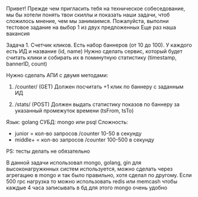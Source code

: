 Привет! Прежде чем пригласить тебя на техническое собеседование, мы бы хотели понять твои скиллы и показать наши задачи,
чтоб сложилось мнение, чем мы занимаемся. Пожалуйста, выполни тестовое задание на выбор 1 из двух предложенных
Еще раз наша вакансия

Задача 1. Счетчик кликов.
Есть набор баннеров (от 10 до 100). У каждого есть ИД и название (id, name)
Нужно сделать сервис, который будет считать клики и собирать их в поминутную статистику (timestamp, bannerID, count)

Нужно сделать АПИ с двумя методами:

1. /counter/<bannerID> (GET)
   Должен посчитать +1 клик по баннеру с заданным ИД

2. /stats/<bannerID> (POST)
   Должен выдать статистику показов по баннеру за указанный промежуток времени (tsFrom, tsTo)

Язык: golang
СУБД: mongo или psql
Сложность:

- junior = кол-во запросов /counter 10-50 в секунду
- middle+ = кол-во запросов /counter 100-500 в секунду

PS: тесты делать не обязательно

В данной задачи использовал mongo, golang, gin для высоконагружкнных систем используется, можно сделать через агрегацию
в mongo и так было правильно, хотя сделал по другому. Если 500 rpc нагрузка то можно использовать
redis или memcash чтобы каждые 4 часа записывать в бд для этого mongo очень удобно
